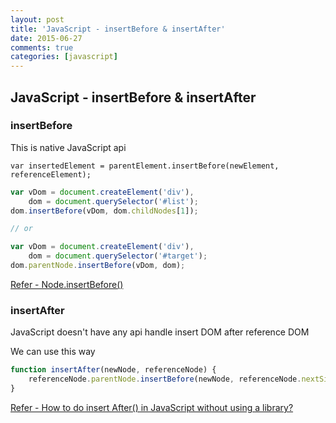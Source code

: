 ```yaml
---
layout: post
title: 'JavaScript - insertBefore & insertAfter'
date: 2015-06-27
comments: true
categories: [javascript]
---
```

## JavaScript - insertBefore & insertAfter

### insertBefore

This is native JavaScript api

`var insertedElement = parentElement.insertBefore(newElement, referenceElement);`

```javascript
var vDom = document.createElement('div'),
    dom = document.querySelector('#list');
dom.insertBefore(vDom, dom.childNodes[1]);

// or

var vDom = document.createElement('div'),
    dom = document.querySelector('#target');
dom.parentNode.insertBefore(vDom, dom);
```

[Refer - Node.insertBefore()](https://developer.mozilla.org/en-US/docs/Web/API/Node/insertBefore)

### insertAfter

JavaScript doesn't have any api handle insert DOM after reference DOM

We can use this way

```javascript
function insertAfter(newNode, referenceNode) {
    referenceNode.parentNode.insertBefore(newNode, referenceNode.nextSibling);
}
```

[Refer - How to do insert After() in JavaScript without using a library?](http://stackoverflow.com/questions/4793604/how-to-do-insert-after-in-javascript-without-using-a-library)
